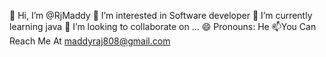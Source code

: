  👋 Hi, I’m @RjMaddy
 👀 I’m interested in Software developer
🌱 I’m currently learning java
💞️ I’m looking to collaborate on ...
😄 Pronouns: He
📫You Can Reach Me At maddyraj808@gmail.com


<!---
RjMaddy/RjMaddy is a ✨ special ✨ repository because its `README.md` (this file) appears on your GitHub profile.
You can click the Preview link to take a look at your changes.
--->
